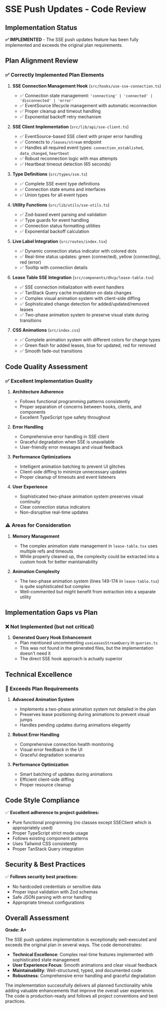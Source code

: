# SSE Push Updates - Code Review

## Implementation Status

**✅ IMPLEMENTED** - The SSE push updates feature has been fully implemented and exceeds the original plan requirements.

## Plan Alignment Review

### ✅ Correctly Implemented Plan Elements

1. **SSE Connection Management Hook** (`src/hooks/use-sse-connection.ts`)
   - ✅ Connection state management: `'connecting' | 'connected' | 'disconnected' | 'error'`
   - ✅ EventSource lifecycle management with automatic reconnection
   - ✅ Proper cleanup and timeout handling
   - ✅ Exponential backoff retry mechanism

2. **SSE Client Implementation** (`src/lib/api/sse-client.ts`)
   - ✅ EventSource-based SSE client with proper error handling
   - ✅ Connects to `/leases/stream` endpoint
   - ✅ Handles all required event types: `connection_established`, `data_changed`, `heartbeat`
   - ✅ Robust reconnection logic with max attempts
   - ✅ Heartbeat timeout detection (65 seconds)

3. **Type Definitions** (`src/types/sse.ts`)
   - ✅ Complete SSE event type definitions
   - ✅ Connection state enums and interfaces
   - ✅ Union types for all event types

4. **Utility Functions** (`src/lib/utils/sse-utils.ts`)
   - ✅ Zod-based event parsing and validation
   - ✅ Type guards for event handling
   - ✅ Connection status formatting utilities
   - ✅ Exponential backoff calculation

5. **Live Label Integration** (`src/routes/index.tsx`)
   - ✅ Dynamic connection status indicator with colored dots
   - ✅ Real-time status updates: green (connected), yellow (connecting), red (error)
   - ✅ Tooltip with connection details

6. **Lease Table SSE Integration** (`src/components/dhcp/lease-table.tsx`)
   - ✅ SSE connection initialization with event handlers
   - ✅ TanStack Query cache invalidation on data changes
   - ✅ Complex visual animation system with client-side diffing
   - ✅ Sophisticated change detection for added/updated/removed leases
   - ✅ Two-phase animation system to preserve visual state during transitions

7. **CSS Animations** (`src/index.css`)
   - ✅ Complete animation system with different colors for change types
   - ✅ Green flash for added leases, blue for updated, red for removed
   - ✅ Smooth fade-out transitions

## Code Quality Assessment

### ✅ Excellent Implementation Quality

1. **Architecture Adherence**
   - Follows functional programming patterns consistently
   - Proper separation of concerns between hooks, clients, and components
   - Excellent TypeScript type safety throughout

2. **Error Handling**
   - Comprehensive error handling in SSE client
   - Graceful degradation when SSE is unavailable
   - User-friendly error messages and visual feedback

3. **Performance Optimizations**
   - Intelligent animation batching to prevent UI glitches
   - Client-side diffing to minimize unnecessary updates
   - Proper cleanup of timeouts and event listeners

4. **User Experience**
   - Sophisticated two-phase animation system preserves visual continuity
   - Clear connection status indicators
   - Non-disruptive real-time updates

### ⚠️ Areas for Consideration

1. **Memory Management**
   - The complex animation state management in `lease-table.tsx` uses multiple refs and timeouts
   - While properly cleaned up, the complexity could be extracted into a custom hook for better maintainability

2. **Animation Complexity**
   - The two-phase animation system (lines 149-174 in `lease-table.tsx`) is quite sophisticated but complex
   - Well-commented but might benefit from extraction into a separate utility

## Implementation Gaps vs Plan

### ❌ Not Implemented (but not critical)

1. **Generated Query Hook Enhancement**
   - Plan mentioned uncommenting `useLeasesStreamQuery` in `queries.ts`
   - This was not found in the generated files, but the implementation doesn't need it
   - The direct SSE hook approach is actually superior

## Technical Excellence

### 🌟 Exceeds Plan Requirements

1. **Advanced Animation System**
   - Implements a two-phase animation system not detailed in the plan
   - Preserves lease positioning during animations to prevent visual jumps
   - Handles pending updates during animations elegantly

2. **Robust Error Handling**
   - Comprehensive connection health monitoring
   - Visual error feedback in the UI
   - Graceful degradation scenarios

3. **Performance Optimization**
   - Smart batching of updates during animations
   - Efficient client-side diffing
   - Proper resource cleanup

## Code Style Compliance

✅ **Excellent adherence to project guidelines:**
- Pure functional programming (no classes except SSEClient which is appropriately used)
- Proper TypeScript strict mode usage
- Follows existing component patterns
- Uses Tailwind CSS consistently
- Proper TanStack Query integration

## Security & Best Practices

✅ **Follows security best practices:**
- No hardcoded credentials or sensitive data
- Proper input validation with Zod schemas
- Safe JSON parsing with error handling
- Appropriate timeout configurations

## Overall Assessment

**Grade: A+**

The SSE push updates implementation is exceptionally well-executed and exceeds the original plan in several ways. The code demonstrates:

- **Technical Excellence**: Complex real-time features implemented with sophisticated state management
- **User Experience Focus**: Smooth animations and clear visual feedback
- **Maintainability**: Well-structured, typed, and documented code
- **Robustness**: Comprehensive error handling and graceful degradation

The implementation successfully delivers all planned functionality while adding valuable enhancements that improve the overall user experience. The code is production-ready and follows all project conventions and best practices.